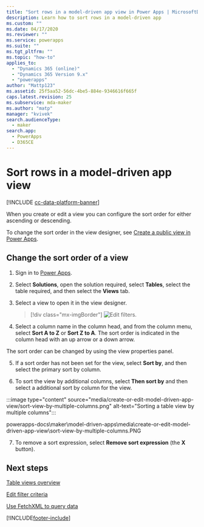 ```yaml
---
title: "Sort rows in a model-driven app view in Power Apps | MicrosoftDocs"
description: Learn how to sort rows in a model-driven app
ms.custom: ""
ms.date: 04/17/2020
ms.reviewer: ""
ms.service: powerapps
ms.suite: ""
ms.tgt_pltfrm: ""
ms.topic: "how-to"
applies_to: 
  - "Dynamics 365 (online)"
  - "Dynamics 365 Version 9.x"
  - "powerapps"
author: "Mattp123"
ms.assetid: 25f5aa52-56dc-4be5-884e-9346616f665f
caps.latest.revision: 25
ms.subservice: mda-maker
ms.author: "matp"
manager: "kvivek"
search.audienceType: 
  - maker
search.app: 
  - PowerApps
  - D365CE
---
```

# Sort rows in a model-driven app view

[!INCLUDE [cc-data-platform-banner](../../includes/cc-data-platform-banner.md)]

When you create or edit a view you can configure the sort order for either ascending or descending.

To change the sort order in the view designer, see [Create a public view in Power Apps](create-edit-views-app-designer.md#create-a-public-view-in-power-apps).

## Change the sort order of a view

1.  Sign in to [Power Apps](https://make.powerapps.com/?utm_source=padocs&utm_medium=linkinadoc&utm_campaign=referralsfromdoc).  

2.  Select **Solutions**, open the solution required, select **Tables**, select the table required, and then select the **Views** tab.

3.  Select a view to open it in the view designer.

    > [!div class="mx-imgBorder"] 
    > ![Edit filters.](media/view-column-menu.png "Edit filters")

4.  Select a column name in the column head, and from the column menu, select **Sort A to Z** or **Sort Z to A**. The sort order is indicated in the column head with an up arrow or a down arrow.

The sort order can be changed by using the view properties panel. 

5.  If a sort order has not been set for the view, select **Sort by**, and then select the primary sort by column.

6.  To sort the view by additional columns, select **Then sort by** and then select a additional sort by column for the view.

:::image type="content" source="media/create-or-edit-model-driven-app-view/sort-view-by-multiple-columns.png" alt-text="Sorting a table view by multiple columns":::

powerapps-docs\maker\model-driven-apps\media\create-or-edit-model-driven-app-view\sort-view-by-multiple-columns.PNG

7.  To remove a sort expression, select **Remove sort expression** (the **X** button).

## Next steps

[Table views overview](create-edit-views.md)

[Edit filter criteria](edit-filter-criteria.md)

[Use FetchXML to query data](../../developer/data-platform/use-fetchxml-construct-query.md)


[!INCLUDE[footer-include](../../includes/footer-banner.md)]